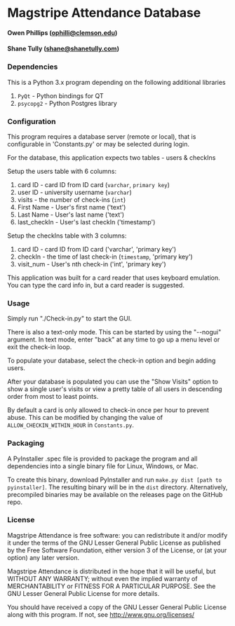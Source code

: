 Magstripe Attendance Database
=============================

#### Owen Phillips (ophilli@clemson.edu)
#### Shane Tully (shane@shanetully.com)

### Dependencies

This is a Python 3.x program depending on the following additional libraries 
   1. `PyQt` - Python bindings for QT 
   1. `psycopg2` - Python Postgres library

### Configuration

This program requires a database server (remote or local), that is configurable in 'Constants.py' or may be selected during login.

For the database, this application expects two tables - users & checkIns

Setup the users table with 6 columns:
   1. card ID       - card ID from ID card (`varchar`, `primary key`)
   1. user ID       - university username (`varchar`)
   1. visits        - the number of check-ins (`int`)
   1. First Name    - User's first name ('text')
   1. Last Name     - User's last name ('text')
   1. last_checkIn  - User's last checkIn ('timestamp')
   
Setup the checkIns table with 3 columns:
   1. card ID       - card ID from ID card ('varchar', 'primary key')
   1. checkIn       - the time of last check-in (`timestamp`, 'primary key')
   1. visit_num     - User's nth check-in ('int', 'primary key')
   
This application was built for a card reader that uses keyboard emulation. You can type the card info in, but a card reader is suggested.

### Usage

Simply run "./Check-in.py" to start the GUI. 

There is also a text-only mode. This can be started by using the "--nogui" argument.
In text mode, enter "back" at any time to go up a menu level or exit the check-in loop.

To populate your database, select the check-in option and begin adding users.

After your database is populated you can use the "Show Visits" option to show a single user's visits or view a pretty table of all users in descending order from most to least points.

By default a card is only allowed to check-in once per hour to prevent abuse.  This can be modified by changing the value of `ALLOW_CHECKIN_WITHIN_HOUR`  in `Constants.py`.

### Packaging

A PyInstaller .spec file is provided to package the program and all  dependencies into a single binary file for Linux, Windows, or Mac.

To create this binary, download PyInstaller and run `make.py dist [path to pyinstaller]`. The resulting binary will be in the `dist` directory. 
Alternatively, precompiled binaries may be available on the releases page on the GitHub repo.

### License

Magstripe Attendance is free software: you can redistribute it and/or modify
it under the terms of the GNU Lesser General Public License as published by
the Free Software Foundation, either version 3 of the License, or
(at your option) any later version.

Magstripe Attendance is distributed in the hope that it will be useful,
but WITHOUT ANY WARRANTY; without even the implied warranty of
MERCHANTABILITY or FITNESS FOR A PARTICULAR PURPOSE.  See the
GNU Lesser General Public License for more details.

You should have received a copy of the GNU Lesser General Public License
along with this program.  If not, see <http://www.gnu.org/licenses/>